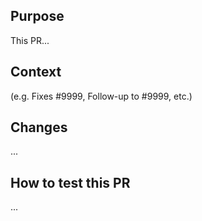 ## Purpose

This PR...

## Context

(e.g. Fixes #9999, Follow-up to #9999, etc.)

## Changes

...

## How to test this PR

...
